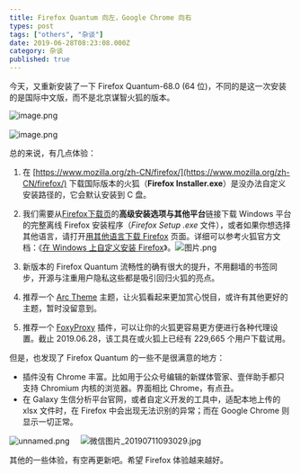 ```yaml
---
title: Firefox Quantum 向左，Google Chrome 向右
types: post
tags: ["others", "杂谈"]
date: 2019-06-28T08:23:08.000Z
category: 杂谈
published: true
---
```


今天，又重新安装了一下 Firefox Quantum-68.0 (64 位)，不同的是这一次安装的是国际中文版，而不是北京谋智火狐的版本。

![image.png](https://qiniu.bioinit.com/yuque/0/2019/png/126032/1562971605832-a24038e6-1bcd-49ae-900a-5a2f3d1f133e.png#align=left&display=inline&height=337&name=image.png&originHeight=421&originWidth=775&size=97090&status=done&width=620)<br />
<br />![image.png](https://qiniu.bioinit.com/yuque/0/2019/png/126032/1562971800315-42037b34-39fd-40cf-9357-ad1e08966bc2.png#align=left&display=inline&height=337&name=image.png&originHeight=421&originWidth=775&size=87032&status=done&width=620)


总的来说，有几点体验：

1. 在 [https://www.mozilla.org/zh-CN/firefox/](https://www.mozilla.org/zh-CN/firefox/) 下载国际版本的火狐（**Firefox Installer.exe**）是没办法自定义安装路径的，它会默认安装到 C 盘。<br />

2. 我们需要从[Firefox下载页](https://www.mozilla.org/firefox/new/?utm_medium=referral&utm_source=support.mozilla.org)的**高级安装选项与其他平台**链接下载 Windows 平台的完整离线 Firefox 安装程序（_Firefox Setup <version>.exe_ 文件），或者如果你想选择其他语言，请打开[用其他语言下载 Firefox](https://www.mozilla.org/firefox/all/) 页面。详细可以参考火狐官方文档：《[在 Windows 上自定义安装 Firefox](https://support.mozilla.org/zh-CN/kb/custom-installation-firefox-on-windows)》。![图片.png](https://qiniu.bioinit.com/yuque/0/2019/png/126032/1561710652286-a6319d4f-7b12-4a17-b108-57e3f0876185.png#align=left&display=inline&height=581&name=%E5%9B%BE%E7%89%87.png&originHeight=581&originWidth=1305&size=67719&status=done&width=1305)

3. 新版本的 Firefox Quantum 流畅性的确有很大的提升，不用翻墙的书签同步，开源与注重用户隐私这些都是吸引回归火狐的亮点。

4. 推荐一个 [Arc Theme](https://addons.mozilla.org/zh-CN/firefox/addon/arc-theme-we/) 主题，让火狐看起来更加赏心悦目，或许有其他更好的主题，暂时没留意到。

5. 推荐一个 [FoxyProxy](https://addons.mozilla.org/zh-CN/firefox/addon/foxyproxy-standard/) 插件，可以让你的火狐更容易更方便进行各种代理设置。截止 2019.06.28，该工具在或火狐上已经有 229,665 个用户下载试用。

但是，也发现了 Firefox Quantum 的一些不是很满意的地方：

- 插件没有 Chrome 丰富。比如用于公众号编辑的新媒体管家、壹伴助手都只支持 Chromium 内核的浏览器。界面相比 Chrome，有点丑。
- 在 Galaxy 生信分析平台官网，或者自定义开发的工具中，适配本地上传的 xlsx 文件时，在 Firefox 中会出现无法识别的异常；而在 Google Chrome 则显示一切正常。

![unnamed.png](https://qiniu.bioinit.com/yuque/0/2019/png/126032/1561788526653-5fec525f-ec2e-4aa6-829f-5f0034bc5fc9.png#align=left&display=inline&height=335&name=unnamed.png&originHeight=335&originWidth=288&size=13226&status=done&width=288)     ![微信图片_20190711093029.jpg](https://qiniu.bioinit.com/yuque/0/2019/jpeg/126032/1562808631934-a67f49e6-a306-4e12-acdf-e8cb3d176bd2.jpeg#align=left&display=inline&height=349&name=%E5%BE%AE%E4%BF%A1%E5%9B%BE%E7%89%87_20190711093029.jpg&originHeight=1395&originWidth=1080&size=240912&status=done&width=270)

其他的一些体验，有空再更新吧。希望 Firefox 体验越来越好。
